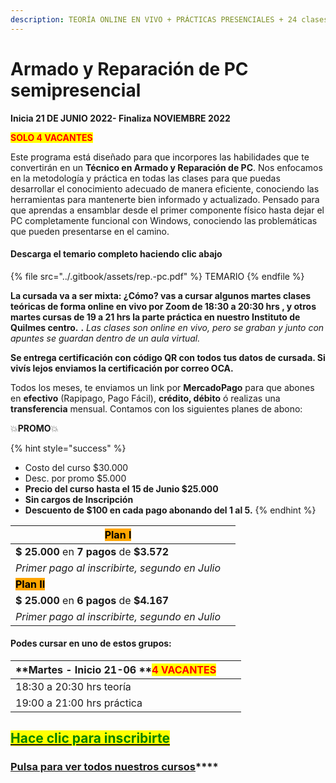 ```yaml
---
description: TEORÍA ONLINE EN VIVO + PRÁCTICAS PRESENCIALES + 24 clases de 2 horas.
---
```


# Armado y Reparación de PC semipresencial

**Inicia 21 DE JUNIO 2022- Finaliza NOVIEMBRE 2022**&#x20;

<mark style="color:red;">**SOLO 4 VACANTES**</mark>

Este programa está diseñado para que incorpores las habilidades que te convertirán en un **Técnico en Armado y Reparación de PC**. Nos enfocamos en la metodología y práctica en todas las clases para que puedas desarrollar el conocimiento adecuado de manera eficiente, conociendo las herramientas para mantenerte bien informado y actualizado. Pensado para que aprendas a ensamblar desde el primer componente físico hasta dejar el PC completamente funcional con Windows, conociendo las problemáticas que pueden presentarse en el camino.

#### Descarga el temario completo haciendo clic abajo

{% file src="../.gitbook/assets/rep.-pc.pdf" %}
TEMARIO
{% endfile %}

**La cursada va a ser mixta: ¿Cómo? vas a cursar algunos martes clases teóricas de forma online en vivo por Zoom de 18:30 a 20:30 hrs , y otros martes cursas de 19 a 21 hrs la parte práctica en  nuestro Instituto de Quilmes centro.** **.** _Las clases son online en vivo, pero se graban y  junto con apuntes se guardan dentro de un aula virtual._

**Se entrega certificación con código QR con todos tus datos de cursada. Si vivís lejos enviamos la certificación por correo OCA.**

Todos los meses, te enviamos un link por **MercadoPago** para que abones en **efectivo** (Rapipago, Pago Fácil), **crédito, débito** ó realizas una **transferencia** mensual. Contamos con los siguientes planes de abono:

💥**PROMO**💥&#x20;

{% hint style="success" %}
* Costo del curso $30.000
* Desc. por promo $5.000
* **Precio del curso hasta el 15 de Junio $25.000**
* **Sin cargos de Inscripción**
* **Descuento de $100 en cada pago abonando del 1 al 5.**&#x20;
{% endhint %}

| <mark style="background-color:orange;">**Plan I**</mark>  |   |
| --------------------------------------------------------- | - |
| **$ 25.000** en **7 pagos** de **$3.572**                 |   |
| _Primer pago al inscribirte, segundo en Julio_            |   |
| <mark style="background-color:orange;">**Plan II**</mark> |   |
| **$ 25.000** en **6 pagos** de **$4.167**                 |   |
| _Primer pago al inscribirte, segundo en Julio_            |   |

#### Podes cursar en uno de estos grupos:

| **Martes - Inicio 21-06 **<mark style="color:red;">**4 VACANTES**</mark> |   |   |
| ------------------------------------------------------------------------ | - | - |
| 18:30 a 20:30 hrs teoría                                                 |   |   |
| 19:00 a 21:00 hrs práctica                                               |   |   |

## <mark style="color:green;"></mark>[<mark style="color:green;">Hace clic para inscribirte</mark>](https://wa.me/+5491164622877?text=Hola,%20le%C3%AD%20toda%20la%20info%20del%20curso%20de%20Armado%20y%20Reparaci%C3%B3n%20de%20PC%20Presencial%20y%20quiero%20inscribirme)<mark style="color:green;"></mark>

### [**Pulsa para ver todos nuestros cursos**](../)****
